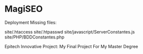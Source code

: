 MagiSEO
=======

Deployment Missing files:

  site/.htaccess
  site/.htpasswd
  site/javascript/ServerConstantes.js
  site/PHP/BDDConstantes.php

Epitech Innovative Project: My Final Project For My Master Degree
